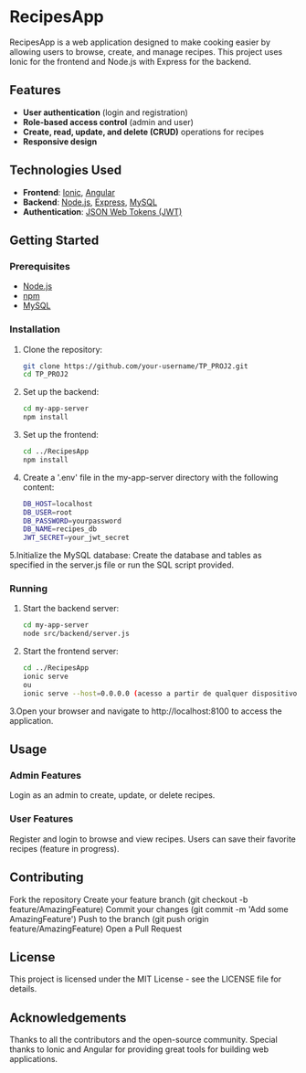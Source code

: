 # RecipesApp

RecipesApp is a web application designed to make cooking easier by allowing users to browse, create, and manage recipes. This project uses Ionic for the frontend and Node.js with Express for the backend.

## Features

- **User authentication** (login and registration)
- **Role-based access control** (admin and user)
- **Create, read, update, and delete (CRUD)** operations for recipes
- **Responsive design**

## Technologies Used

- **Frontend**: [Ionic](https://ionicframework.com/), [Angular](https://angular.io/)
- **Backend**: [Node.js](https://nodejs.org/), [Express](https://expressjs.com/), [MySQL](https://www.mysql.com/)
- **Authentication**: [JSON Web Tokens (JWT)](https://jwt.io/)

## Getting Started

### Prerequisites

- [Node.js](https://nodejs.org/)
- [npm](https://www.npmjs.com/)
- [MySQL](https://www.mysql.com/)

### Installation

1. Clone the repository:
   ```sh
   git clone https://github.com/your-username/TP_PROJ2.git
   cd TP_PROJ2
    ```
2. Set up the backend:
   ```sh
   cd my-app-server
   npm install
    ```   
3. Set up the frontend:
   ```sh
   cd ../RecipesApp
   npm install
    ```   
4. Create a '.env' file in the my-app-server directory with the following content:
   ```sh
   DB_HOST=localhost
   DB_USER=root
   DB_PASSWORD=yourpassword
   DB_NAME=recipes_db
   JWT_SECRET=your_jwt_secret
    ```   
5.Initialize the MySQL database:
   Create the database and tables as specified in the server.js file or run the SQL script provided.

### Running
1. Start the backend server:
   ```sh
   cd my-app-server
   node src/backend/server.js
    ```
2. Start the frontend server:
   ```sh
   cd ../RecipesApp
   ionic serve
   ou
   ionic serve --host=0.0.0.0 (acesso a partir de qualquer dispositivo ligado à mesma rede)
    ```
3.Open your browser and navigate to http://localhost:8100 to access the application.

## Usage
### Admin Features
Login as an admin to create, update, or delete recipes.
### User Features
Register and login to browse and view recipes.
Users can save their favorite recipes (feature in progress).

## Contributing
Fork the repository
Create your feature branch (git checkout -b feature/AmazingFeature)
Commit your changes (git commit -m 'Add some AmazingFeature')
Push to the branch (git push origin feature/AmazingFeature)
Open a Pull Request

## License
This project is licensed under the MIT License - see the LICENSE file for details.

## Acknowledgements
Thanks to all the contributors and the open-source community.
Special thanks to Ionic and Angular for providing great tools for building web applications.
